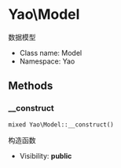 Yao\Model
===============

数据模型




* Class name: Model
* Namespace: Yao







Methods
-------


### __construct

    mixed Yao\Model::__construct()

构造函数



* Visibility: **public**



